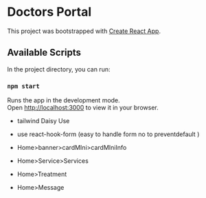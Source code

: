 # Doctors Portal

This project was bootstrapped with [Create React App](https://github.com).

## Available Scripts

In the project directory, you can run:

### `npm start`

Runs the app in the development mode.\
Open [http://localhost:3000](http://localhost:3000) to view it in your browser.

* tailwind Daisy Use
* use react-hook-form (easy to handle form no to preventdefault ) 

* Home>banner>cardMIni>cardMIniInfo
* Home>Service>Services
* Home>Treatment
* Home>Message
            

